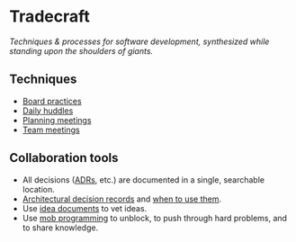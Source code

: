 # Tradecraft

_Techniques & processes for software development, synthesized while standing upon the shoulders of giants._

## Techniques

- [Board practices](board-practices.md)
- [Daily huddles](daily-huddles.md)
- [Planning meetings](planning-meetings.md)
- [Team meetings](team-meetings.md)

## Collaboration tools 

- All decisions ([ADRs](architectural-decision-records.md), etc.) are documented in a single, searchable location.
- [Architectural decision records](tradecraft/architectural-decision-records.md) and [when to use them](tradecraft/flowchart.md).
- Use [idea documents](idea-documents.md) to vet ideas.
- Use [mob programming](mob-programming.md) to unblock, to push through hard problems, and to share knowledge.

<!--stackedit_data:
eyJoaXN0b3J5IjpbLTgxMzE4NjM0MiwtNjU2NTI5MDc3XX0=
-->